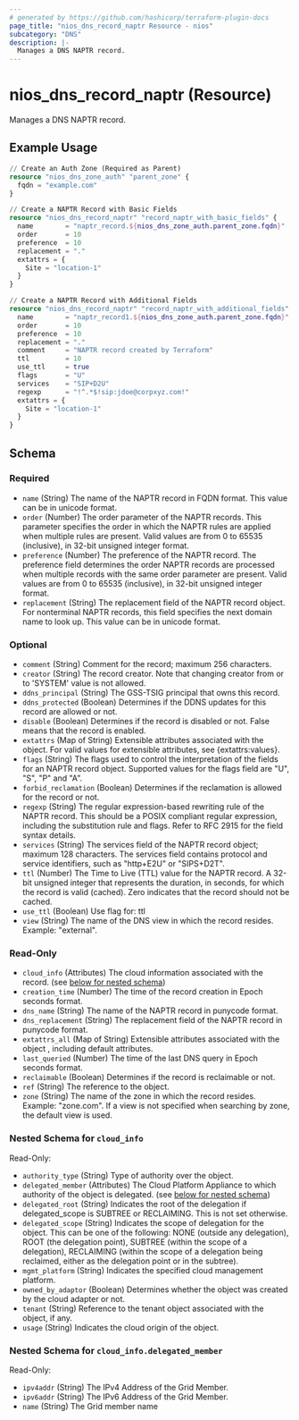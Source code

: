 ```yaml
---
# generated by https://github.com/hashicorp/terraform-plugin-docs
page_title: "nios_dns_record_naptr Resource - nios"
subcategory: "DNS"
description: |-
  Manages a DNS NAPTR record.
---
```


# nios_dns_record_naptr (Resource)

Manages a DNS NAPTR record.

## Example Usage

```terraform
// Create an Auth Zone (Required as Parent)
resource "nios_dns_zone_auth" "parent_zone" {
  fqdn = "example.com"
}

// Create a NAPTR Record with Basic Fields
resource "nios_dns_record_naptr" "record_naptr_with_basic_fields" {
  name        = "naptr_record.${nios_dns_zone_auth.parent_zone.fqdn}"
  order       = 10
  preference  = 10
  replacement = "."
  extattrs = {
    Site = "location-1"
  }
}

// Create a NAPTR Record with Additional Fields
resource "nios_dns_record_naptr" "record_naptr_with_additional_fields" {
  name        = "naptr_record1.${nios_dns_zone_auth.parent_zone.fqdn}"
  order       = 10
  preference  = 10
  replacement = "."
  comment     = "NAPTR record created by Terraform"
  ttl         = 10
  use_ttl     = true
  flags       = "U"
  services    = "SIP+D2U"
  regexp      = "!^.*$!sip:jdoe@corpxyz.com!"
  extattrs = {
    Site = "location-1"
  }
}
```

<!-- schema generated by tfplugindocs -->
## Schema

### Required

- `name` (String) The name of the NAPTR record in FQDN format. This value can be in unicode format.
- `order` (Number) The order parameter of the NAPTR records. This parameter specifies the order in which the NAPTR rules are applied when multiple rules are present. Valid values are from 0 to 65535 (inclusive), in 32-bit unsigned integer format.
- `preference` (Number) The preference of the NAPTR record. The preference field determines the order NAPTR records are processed when multiple records with the same order parameter are present. Valid values are from 0 to 65535 (inclusive), in 32-bit unsigned integer format.
- `replacement` (String) The replacement field of the NAPTR record object. For nonterminal NAPTR records, this field specifies the next domain name to look up. This value can be in unicode format.

### Optional

- `comment` (String) Comment for the record; maximum 256 characters.
- `creator` (String) The record creator. Note that changing creator from or to 'SYSTEM' value is not allowed.
- `ddns_principal` (String) The GSS-TSIG principal that owns this record.
- `ddns_protected` (Boolean) Determines if the DDNS updates for this record are allowed or not.
- `disable` (Boolean) Determines if the record is disabled or not. False means that the record is enabled.
- `extattrs` (Map of String) Extensible attributes associated with the object. For valid values for extensible attributes, see {extattrs:values}.
- `flags` (String) The flags used to control the interpretation of the fields for an NAPTR record object. Supported values for the flags field are "U", "S", "P" and "A".
- `forbid_reclamation` (Boolean) Determines if the reclamation is allowed for the record or not.
- `regexp` (String) The regular expression-based rewriting rule of the NAPTR record. This should be a POSIX compliant regular expression, including the substitution rule and flags. Refer to RFC 2915 for the field syntax details.
- `services` (String) The services field of the NAPTR record object; maximum 128 characters. The services field contains protocol and service identifiers, such as "http+E2U" or "SIPS+D2T".
- `ttl` (Number) The Time to Live (TTL) value for the NAPTR record. A 32-bit unsigned integer that represents the duration, in seconds, for which the record is valid (cached). Zero indicates that the record should not be cached.
- `use_ttl` (Boolean) Use flag for: ttl
- `view` (String) The name of the DNS view in which the record resides. Example: "external".

### Read-Only

- `cloud_info` (Attributes) The cloud information associated with the record. (see [below for nested schema](#nestedatt--cloud_info))
- `creation_time` (Number) The time of the record creation in Epoch seconds format.
- `dns_name` (String) The name of the NAPTR record in punycode format.
- `dns_replacement` (String) The replacement field of the NAPTR record in punycode format.
- `extattrs_all` (Map of String) Extensible attributes associated with the object , including default attributes.
- `last_queried` (Number) The time of the last DNS query in Epoch seconds format.
- `reclaimable` (Boolean) Determines if the record is reclaimable or not.
- `ref` (String) The reference to the object.
- `zone` (String) The name of the zone in which the record resides. Example: "zone.com". If a view is not specified when searching by zone, the default view is used.

<a id="nestedatt--cloud_info"></a>
### Nested Schema for `cloud_info`

Read-Only:

- `authority_type` (String) Type of authority over the object.
- `delegated_member` (Attributes) The Cloud Platform Appliance to which authority of the object is delegated. (see [below for nested schema](#nestedatt--cloud_info--delegated_member))
- `delegated_root` (String) Indicates the root of the delegation if delegated_scope is SUBTREE or RECLAIMING. This is not set otherwise.
- `delegated_scope` (String) Indicates the scope of delegation for the object. This can be one of the following: NONE (outside any delegation), ROOT (the delegation point), SUBTREE (within the scope of a delegation), RECLAIMING (within the scope of a delegation being reclaimed, either as the delegation point or in the subtree).
- `mgmt_platform` (String) Indicates the specified cloud management platform.
- `owned_by_adaptor` (Boolean) Determines whether the object was created by the cloud adapter or not.
- `tenant` (String) Reference to the tenant object associated with the object, if any.
- `usage` (String) Indicates the cloud origin of the object.

<a id="nestedatt--cloud_info--delegated_member"></a>
### Nested Schema for `cloud_info.delegated_member`

Read-Only:

- `ipv4addr` (String) The IPv4 Address of the Grid Member.
- `ipv6addr` (String) The IPv6 Address of the Grid Member.
- `name` (String) The Grid member name
